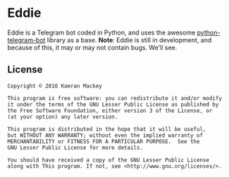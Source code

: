 # Eddie
Eddie is a Telegram bot coded in Python, and uses the awesome [python-telegram-bot](https://python-telegram-bot.org) 
library as a base. **Note**: Eddie is still in development, and because of this, it may or may not contain bugs. We'll
see.

## License
    Copyright © 2016 Kamran Mackey
    
    This program is free software: you can redistribute it and/or modify
    it under the terms of the GNU Lesser Public License as published by
    the Free Software Foundation, either version 3 of the License, or
    (at your option) any later version.

    This program is distributed in the hope that it will be useful,
    but WITHOUT ANY WARRANTY; without even the implied warranty of
    MERCHANTABILITY or FITNESS FOR A PARTICULAR PURPOSE.  See the
    GNU Lesser Public License for more details.

    You should have received a copy of the GNU Lesser Public License
    along with This program. If not, see <http://www.gnu.org/licenses/>.
    
